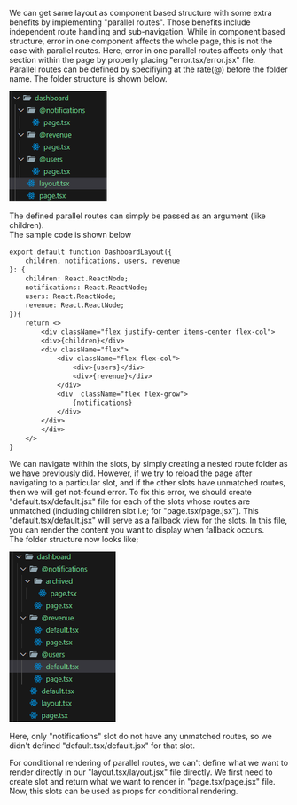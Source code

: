 We can get same layout as component based structure with some extra benefits by implementing "parallel routes". Those benefits include independent route handling and sub-navigation. While in component based structure, error in one component affects the whole page, this is not the case with parallel routes. Here, error in one parallel routes affects only that section within the page by properly placing "error.tsx/error.jsx" file.
<br> Parallel routes can be defined by specifiying at the rate(@) before the folder name. The folder structure is shown below.

![parallel-routes](../images/parallel-routes.png)

The defined parallel routes can simply be passed as an argument (like children).
<br> The sample code is shown below

```
export default function DashboardLayout({
    children, notifications, users, revenue
}: {
    children: React.ReactNode;
    notifications: React.ReactNode;
    users: React.ReactNode;
    revenue: React.ReactNode;
}){
    return <>
        <div className="flex justify-center items-center flex-col">
        <div>{children}</div>
        <div className="flex">
            <div className="flex flex-col">
                <div>{users}</div>
                <div>{revenue}</div>
            </div>
            <div  className="flex flex-grow">
                {notifications}
            </div>
        </div>
        </div>
    </>
}
```

We can navigate within the slots, by simply creating a nested route folder as we have previously did. However, if we try to reload the page after navigating to a particular slot, and if the other slots have unmatched routes, then we will get not-found error. To fix this error, we should create "default.tsx/default.jsx" file for each of the slots whose routes are unmatched (including children slot i.e; for "page.tsx/page.jsx"). This "default.tsx/default.jsx" will serve as a fallback view for the slots. In this file, you can render the content you want to display when fallback occurs.
<br> The folder structure now looks like;

![unmatched-routes](../images/unmatched-routes.png)

Here, only "notifications" slot do not have any unmatched routes, so we didn't defined "default.tsx/default.jsx" for that slot.

For conditional rendering of parallel routes, we can't define what we want to render directly in our "layout.tsx/layout.jsx" file directly. We first need to create slot and return what we want to render in "page.tsx/page.jsx" file. Now, this slots can be used as props for conditional rendering.
